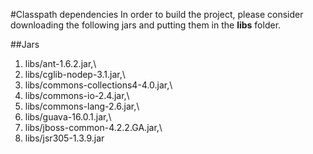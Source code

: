 #Classpath dependencies
In order to build the project, please consider downloading the following jars and putting them in the **libs** folder.

##Jars 
1. libs/ant-1.6.2.jar,\
2. libs/cglib-nodep-3.1.jar,\
3. libs/commons-collections4-4.0.jar,\
4. libs/commons-io-2.4.jar,\
5. libs/commons-lang-2.6.jar,\
6. libs/guava-16.0.1.jar,\
7. libs/jboss-common-4.2.2.GA.jar,\
8. libs/jsr305-1.3.9.jar 